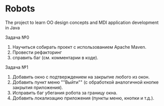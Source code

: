 # Robots
The project to learn OO design concepts and MDI application development in Java

Задача №0
1. Научиться собирать проект с использованием Apache Maven.
2. Провести рефакторинг 
3. справить баг (см. комментарии в коде).

Задача №1
1. Добавить окно с подтверждением на закрытие любого из окон.
2. Добавить пункт меню ""Выйти"" (с обработкой аналогичной кнопке закрытия приложения).
3. Исправить баг убегания робота за границу окна.
4. Добавить локализацию приложения (пункты меню, кнопки и т.д.).
